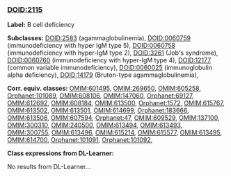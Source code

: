 
### [DOID:2115](http://purl.obolibrary.org/obo/DOID_2115)
**Label:** B cell deficiency

**Subclasses:** [DOID:2583](http://purl.obolibrary.org/obo/DOID_2583) (agammaglobulinemia), [DOID:0060759](http://purl.obolibrary.org/obo/DOID_0060759) (immunodeficiency with hyper IgM type 5), [DOID:0060758](http://purl.obolibrary.org/obo/DOID_0060758) (immunodeficiency with hyper-IgM type 2), [DOID:3261](http://purl.obolibrary.org/obo/DOID_3261) (Job's syndrome), [DOID:0060760](http://purl.obolibrary.org/obo/DOID_0060760) (immunodeficiency with hyper-IgM type 4), [DOID:12177](http://purl.obolibrary.org/obo/DOID_12177) (common variable immunodeficiency), [DOID:0060025](http://purl.obolibrary.org/obo/DOID_0060025) (immunoglobulin alpha deficiency), [DOID:14179](http://purl.obolibrary.org/obo/DOID_14179) (Bruton-type agammaglobulinemia), 

**Corr. equiv. classes:** [OMIM:601495](http://purl.obolibrary.org/obo/OMIM_601495), [OMIM:269650](http://purl.obolibrary.org/obo/OMIM_269650), [OMIM:605258](http://purl.obolibrary.org/obo/OMIM_605258), [Orphanet:101089](http://www.orpha.net/ORDO/Orphanet_101089), [OMIM:608106](http://purl.obolibrary.org/obo/OMIM_608106), [OMIM:147060](http://purl.obolibrary.org/obo/OMIM_147060), [Orphanet:69127](http://www.orpha.net/ORDO/Orphanet_69127), [OMIM:612692](http://purl.obolibrary.org/obo/OMIM_612692), [OMIM:608184](http://purl.obolibrary.org/obo/OMIM_608184), [OMIM:613500](http://purl.obolibrary.org/obo/OMIM_613500), [Orphanet:1572](http://www.orpha.net/ORDO/Orphanet_1572), [OMIM:615767](http://purl.obolibrary.org/obo/OMIM_615767), [OMIM:613502](http://purl.obolibrary.org/obo/OMIM_613502), [OMIM:613501](http://purl.obolibrary.org/obo/OMIM_613501), [OMIM:614699](http://purl.obolibrary.org/obo/OMIM_614699), [Orphanet:183666](http://www.orpha.net/ORDO/Orphanet_183666), [OMIM:613506](http://purl.obolibrary.org/obo/OMIM_613506), [OMIM:607594](http://purl.obolibrary.org/obo/OMIM_607594), [Orphanet:47](http://www.orpha.net/ORDO/Orphanet_47), [OMIM:609529](http://purl.obolibrary.org/obo/OMIM_609529), [OMIM:137100](http://purl.obolibrary.org/obo/OMIM_137100), [OMIM:300310](http://purl.obolibrary.org/obo/OMIM_300310), [OMIM:240500](http://purl.obolibrary.org/obo/OMIM_240500), [OMIM:613494](http://purl.obolibrary.org/obo/OMIM_613494), [OMIM:613493](http://purl.obolibrary.org/obo/OMIM_613493), [OMIM:300755](http://purl.obolibrary.org/obo/OMIM_300755), [OMIM:613496](http://purl.obolibrary.org/obo/OMIM_613496), [OMIM:615214](http://purl.obolibrary.org/obo/OMIM_615214), [OMIM:615577](http://purl.obolibrary.org/obo/OMIM_615577), [OMIM:613495](http://purl.obolibrary.org/obo/OMIM_613495), [OMIM:614700](http://purl.obolibrary.org/obo/OMIM_614700), [Orphanet:101091](http://www.orpha.net/ORDO/Orphanet_101091), [Orphanet:101092](http://www.orpha.net/ORDO/Orphanet_101092), 

**Class expressions from DL-Learner:**

No results from DL-Learner...



